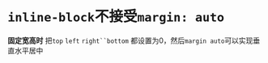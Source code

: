 # `inline-block`不接受`margin: auto`
**固定宽高时** 把`top` `left` `right``bottom` 都设置为0，然后`margin auto`可以实现垂直水平居中
